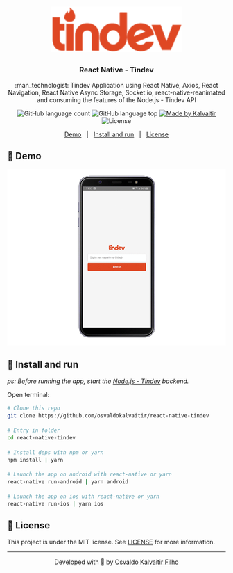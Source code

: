 <h1 align="center">
    <img src="/.github/assets/logo.svg"
    width="300px"
    alt="Logo" />
</h1>

<h3 align="center">
  React Native - Tindev
</h3>

<p align="center">
  :man_technologist: Tindev Application using React Native, Axios, React Navigation, React Native Async Storage, Socket.io, react-native-reanimated and consuming the features of the Node.js - Tindev API
</p>

<p align="center">
  <img alt="GitHub language count" src="https://img.shields.io/github/languages/count/osvaldokalvaitir/react-native-tindev.svg?color=00A83A">

  <img alt="GitHub language top" src="https://img.shields.io/github/languages/top/osvaldokalvaitir/react-native-tindev.svg?color=00A83A">

  <a href="https://kalvaitir.com/">
    <img alt="Made by Kalvaitir" src="https://img.shields.io/badge/made%20by-Kalvaitir-00A83A">
  </a>

  <img alt="License" src="https://img.shields.io/badge/license-MIT-00A83A">
</p>

<p align="center">
  <a href="#iphone-demo">Demo</a>&nbsp;&nbsp;&nbsp;|&nbsp;&nbsp;&nbsp;<a href="#wrench-install-and-run">Install and run</a>&nbsp;&nbsp;&nbsp;|&nbsp;&nbsp;&nbsp;<a href="#memo-license">License</a>
</p>

## :iphone: Demo

![Demo](/.github/assets/demo.gif)

## :wrench: Install and run

_ps: Before running the app, start the [Node.js - Tindev](https://github.com/osvaldokalvaitir/nodejs-tindev) backend._

Open terminal:

```sh
# Clone this repo
git clone https://github.com/osvaldokalvaitir/react-native-tindev

# Entry in folder
cd react-native-tindev

# Install deps with npm or yarn
npm install | yarn

# Launch the app on android with react-native or yarn
react-native run-android | yarn android

# Launch the app on ios with react-native or yarn
react-native run-ios | yarn ios
```

## :memo: License

This project is under the MIT license. See [LICENSE](/LICENSE) for more information.

---

<p align="center">
Developed with 💚 by <a href="https://www.linkedin.com/in/osvaldokalvaitir">Osvaldo Kalvaitir Filho</a>
</p>